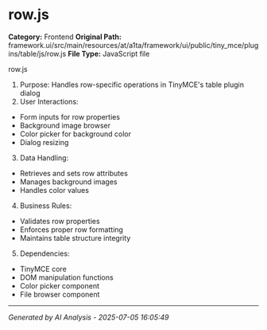# row.js

**Category:** Frontend
**Original Path:** framework.ui/src/main/resources/at/a1ta/framework/ui/public/tiny_mce/plugins/table/js/row.js
**File Type:** JavaScript file

row.js
1. Purpose: Handles row-specific operations in TinyMCE's table plugin dialog
2. User Interactions:
- Form inputs for row properties
- Background image browser
- Color picker for background color
- Dialog resizing

3. Data Handling:
- Retrieves and sets row attributes
- Manages background images
- Handles color values

4. Business Rules:
- Validates row properties
- Enforces proper row formatting
- Maintains table structure integrity

5. Dependencies:
- TinyMCE core
- DOM manipulation functions
- Color picker component
- File browser component

---
*Generated by AI Analysis - 2025-07-05 16:05:49*
